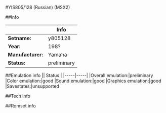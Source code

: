 #YIS805/128 (Russian) (MSX2)

##Info

||Info|
|-----|-----|
|**Setname:**|y805128
|**Year:**|198?
|**Manufacturer:**|Yamaha
|**Status:**|preliminary

##Emulation info
|| Status |
|-----|-----|
|Overall emulation:|preliminary
|Color emulation:|good
|Sound emulation:|good
|Graphics emulation:|good
|Savestates:|unsupported

##Tech info

##Romset info

<!--- START OF EDITED COMMENT DO NOT TOUCH TEXT ABOVE-->
